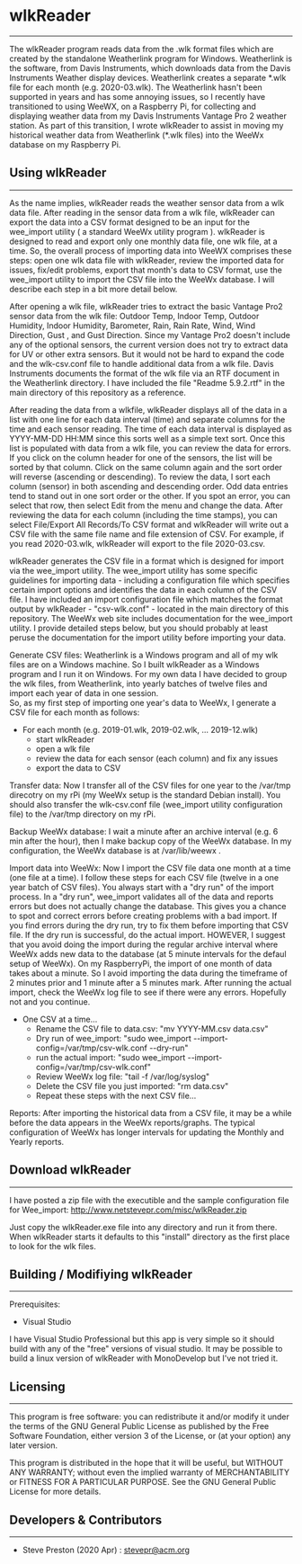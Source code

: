 # wlkReader
----------------------------
The wlkReader program reads data from the .wlk format files which are created by the standalone Weatherlink program for Windows. Weatherlink is the software, from Davis Instruments, which downloads data from the Davis Instruments Weather display devices.  Weatherlink creates a separate \*.wlk file for each month (e.g. 2020-03.wlk).  The Weatherlink hasn't been supported in years and has some annoying issues, so I recently have transitioned to using WeeWX, on a Raspberry Pi, for collecting and displaying weather data from my Davis Instruments Vantage Pro 2 weather station.  As part of this transition, I wrote wlkReader to assist in moving my historical weather data from Weatherlink (\*.wlk files) into the WeeWx database on my Raspberry Pi.

## Using wlkReader
------------------
As the name implies, wlkReader reads the weather sensor data from a wlk data file.  After reading in the sensor data from a wlk file, wlkReader can export the data into a CSV format designed to be an input for the wee_import utility ( a standard WeeWx utility program ).  wlkReader is designed to read and export only one monthly data file, one wlk file, at a time.  So, the overall process of importing data into WeeWX comprises these steps: open one wlk data file with wlkReader, review the imported data for issues, fix/edit problems, export that month's data to CSV format, use the wee_import utility to import the CSV file into the WeeWx database.  I will describe each step in a bit more detail below.

After opening a wlk file, wlkReader tries to extract the basic Vantage Pro2 sensor data from the wlk file: Outdoor Temp, Indoor Temp, Outdoor Humidity, Indoor Humidity, Barometer, Rain, Rain Rate, Wind, Wind Direction, Gust , and Gust Direction.  Since my Vantage Pro2 doesn't include any of the optional sensors, the current version does not try to extract data for UV or other extra sensors.  But it would not be hard to expand the code and the wlk-csv.conf file to handle additional data from a wlk file.  Davis Instruments documents the format of the wlk file via an RTF document in the Weatherlink directory.  I have included the file "Readme 5.9.2.rtf" in the main directory of this repository as a reference.

After reading the data from a wlkfile, wlkReader displays all of the data in a list with one line for each data interval (time) and separate columns for the time and each sensor reading.  The time of each data interval is displayed as YYYY-MM-DD HH:MM since this sorts well as a simple text sort. Once this list is populated with data from a wlk file, you can review the data for errors.  If you click on the column header for one of the sensors, the list will be sorted by that column.  Click on the same column again and the sort order will reverse (ascending or descending).  To review the data, I sort each column (sensor) in both ascending and descending order.  Odd data entries tend to stand out in one sort order or the other.  If you spot an error, you can select that row, then select Edit from the menu and change the data.  After reviewing the data for each column (including the time stamps), you can select File/Export All Records/To CSV format and wlkReader will write out a CSV file with the same file name and file extension of CSV.  For example, if you read 2020-03.wlk, wlkReader will export to the file 2020-03.csv.

wlkReader generates the CSV file in a format which is designed for import via the wee_import utility.  The wee_import utility has some specific guidelines for importing data - including a configuration file which specifies certain import options and identifies the data in each column of the CSV file.  I have included an import configuration file which matches the format output by wlkReader - "csv-wlk.conf" - located in the main directory of this repository.  The WeeWx web site includes documentation for the wee_import utility.  I provide detailed steps below, but you should probably at least peruse the documentation for the import utility before importing your data. 

Generate CSV files:
Weatherlink is a Windows program and all of my wlk files are on a Windows machine.  So I built wlkReader as a Windows program and I run it on Windows.
For my own data I have decided to group the wlk files, from Weatherlink, into yearly batches of twelve files and import each year of data in one session.  
So, as my first step of importing one year's data to WeeWx, I generate a CSV file for each month as follows:
* For each month (e.g. 2019-01.wlk, 2019-02.wlk, ... 2019-12.wlk)
    * start wlkReader
    * open a wlk file
    * review the data for each sensor (each column) and fix any issues
    * export the data to CSV

Transfer data:
Now I transfer all of the CSV files for one year to the /var/tmp direcotry on my rPi (my WeeWx setup is the standard Debian install).  You should also transfer the wlk-csv.conf file (wee_import utility configuration file) to the /var/tmp directory on my rPi.

Backup WeeWx database:
I wait a minute after an archive interval (e.g. 6 min after the hour), then I make backup copy of the WeeWx database.  In my configuration, the WeeWx database is at /var/lib/weewx .

Import data into WeeWx:
Now I import the CSV file data one month at a time (one file at a time).  I follow these steps for each CSV file (twelve in a one year batch of CSV files).  You always start with a "dry run" of the import process.  In a "dry run", wee_import validates all of the data and reports errors but does not actually change the database.  This gives you a chance to spot and correct errors before creating problems with a bad import.  If you find errors during the dry run, try to fix them before importing that CSV file.  If the dry run is successful, do the actual import.  HOWEVER, I suggest that you avoid doing the import during the regular archive interval where WeeWx adds new data to the database (at 5 minute intervals for the defaul setup of WeeWx).  On my RaspberryPi, the import of one month of data takes about a minute.  So I avoid importing the data during the timeframe of 2 minutes prior and 1 minute after a 5 minutes mark. After running the actual import, check the WeeWx log file to see if there were any errors.  Hopefully not and you continue.
* One CSV at a time…
    * Rename the CSV file to data.csv: "mv YYYY-MM.csv data.csv"
    * Dry run of wee_import: "sudo wee_import --import-config=/var/tmp/csv-wlk.conf --dry-run"
    * run the actual import: "sudo wee_import --import-config=/var/tmp/csv-wlk.conf"
    * Review WeeWx log file: "tail -f /var/log/syslog"
    * Delete the CSV file you just imported: "rm data.csv"
	* Repeat these steps with the next CSV file...
    
Reports:
After importing the historical data from a CSV file, it may be a while before the data appears in the WeeWx reports/graphs.  The typical configuration of WeeWx has longer intervals for updating the Monthly and Yearly reports.  

## Download wlkReader
---------------------------------
I have posted a zip file with the executible and the sample configuration file for Wee_import:
http://www.netstevepr.com/misc/wlkReader.zip

Just copy the wlkReader.exe file into any directory and run it from there.  When wlkReader starts it defaults to this "install" directory as the first place to look for the wlk files.

## Building / Modifiying wlkReader
---------------------------------
Prerequisites:
- Visual Studio

I have Visual Studio Professional but this app is very simple so it should build with any of the "free" versions of visual studio.  It may be possible to build a linux version of wlkReader with MonoDevelop but I've not tried it.


## Licensing
------------
 This program is free software: you can redistribute it and/or modify it under the terms of the GNU General Public License as published by the Free Software Foundation, either version 3 of the License, or (at your option) any later version.

 This program is distributed in the hope that it will be useful, but WITHOUT ANY WARRANTY; without even the implied warranty of MERCHANTABILITY or FITNESS FOR A PARTICULAR PURPOSE.  See the GNU General Public License for more details.


## Developers & Contributors
----------------------------
- Steve Preston (2020 Apr) : stevepr@acm.org



